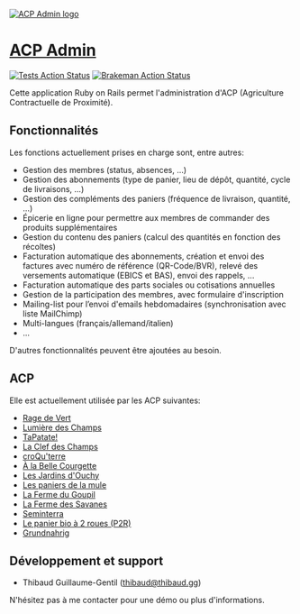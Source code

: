 [![ACP Admin logo](https://acp-admin.ch/images/logo-ac7d72c5.png)](https://acp-admin.ch)

# [ACP Admin](https://acp-admin.ch)

[![Tests Action Status](https://github.com/acp-admin/acp-admin/workflows/Tests/badge.svg)](https://github.com/acp-admin/acp-admin/actions?query=workflow%3ATests) [![Brakeman Action Status](https://github.com/acp-admin/acp-admin/workflows/Brakeman/badge.svg)](https://github.com/acp-admin/acp-admin/actions?query=workflow%3ABrakeman)

Cette application Ruby on Rails permet l'administration d'ACP (Agriculture Contractuelle de Proximité).

## Fonctionnalités

Les fonctions actuellement prises en charge sont, entre autres:

* Gestion des membres (status, absences, ...)
* Gestion des abonnements (type de panier, lieu de dépôt, quantité, cycle de livraisons, ...)
* Gestion des compléments des paniers (fréquence de livraison, quantité, ...)
* Épicerie en ligne pour permettre aux membres de commander des produits supplémentaires
* Gestion du contenu des paniers (calcul des quantités en fonction des récoltes)
* Facturation automatique des abonnements, création et envoi des factures avec numéro de référence (QR-Code/BVR), relevé des versements automatique (EBICS et BAS), envoi des rappels, ...
* Facturation automatique des parts sociales ou cotisations annuelles
* Gestion de la participation des membres, avec formulaire d'inscription
* Mailing-list pour l’envoi d'emails hebdomadaires (synchronisation avec liste MailChimp)
* Multi-langues (français/allemand/italien)
* ...

D'autres fonctionnalités peuvent être ajoutées au besoin.


## ACP

Elle est actuellement utilisée par les ACP suivantes:

* [Rage de Vert](https://www.ragedevert.ch)
* [Lumière des Champs](http://lumiere-des-champs.ch)
* [TaPatate!](https://www.tapatate.ch)
* [La Clef des Champs](https://www.clef-des-champs.ch)
* [croQu'terre](https://croquterre.ch)
* [À la Belle Courgette](https://www.alabellecourgette.ch)
* [Les Jardins d'Ouchy](https://www.lesjardinsdouchy.ch)
* [Les paniers de la mule](https://lamule.ch)
* [La Ferme du Goupil](https://lafermedugoupil.ch)
* [La Ferme des Savanes](http://lafermedessavanes.ch)
* [Seminterra](https://seminterra.ch)
* [Le panier bio à 2 roues (P2R)](https://p2r.ch)
* [Grundnahrig](https://www.grundnahrig.ch)


## Développement et support

* Thibaud Guillaume-Gentil ([thibaud@thibaud.gg](mailto:thibaud@thibaud.gg))

N'hésitez pas à me contacter pour une démo ou plus d'informations.
